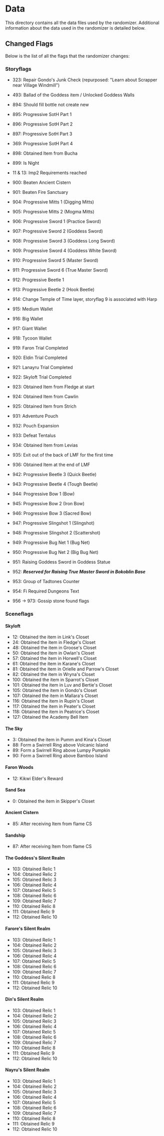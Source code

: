 # Data

This directory contains all the data files used by the randomizer. Additional
information about the data used in the randomizer is detailed below.

## Changed Flags

Below is the list of all the flags that the randomizer changes:

### Storyflags

* 323: Repair Gondo's Junk Check (repurposed: "Learn about Scrapper near Village Windmill")

* 493: Ballad of the Goddess item / Unlocked Goddess Walls

* 894: Should fill bottle not create new

* 895: Progressive SotH Part 1
* 896: Progressive SotH Part 2
* 897: Progressive SotH Part 3
* 369: Progressive SotH Part 4

* 898: Obtained Item from Bucha
* 899: Is Night

* 11 & 13: Imp2 Requirements reached
* 900: Beaten Ancient Cistern
* 901: Beaten Fire Sanctuary

* 904: Progressive Mitts 1 (Digging Mitts)
* 905: Progressive Mitts 2 (Mogma Mitts)

* 906: Progressive Sword 1 (Practice Sword)
* 907: Progressive Sword 2 (Goddess Sword)
* 908: Progressive Sword 3 (Goddess Long Sword)
* 909: Progressive Sword 4 (Goddess White Sword)
* 910: Progressive Sword 5 (Master Sword)
* 911: Progressive Sword 6 (True Master Sword)

* 912: Progressive Beetle 1
* 913: Progressive Beetle 2 (Hook Beetle)

* 914: Change Temple of Time layer, storyflag 9 is associated with Harp

* 915: Medium Wallet
* 916: Big Wallet
* 917: Giant Wallet
* 918: Tycoon Wallet

* 919: Faron Trial Completed
* 920: Eldin Trial Completed
* 921: Lanayru Trial Completed
* 922: Skyloft Trial Completed

* 923: Obtained Item from Fledge at start
* 924: Obtained Item from Cawlin
* 925: Obtained Item from Strich

* 931: Adventure Pouch
* 932: Pouch Expansion

* 933: Defeat Tentalus
* 934: Obtained Item from Levias

* 935: Exit out of the back of LMF for the first time
* 936: Obtained Item at the end of LMF

<!-- * 937: Bought Beedle's first 100R item
* 938: Bought Beedle's second 100R item
* 939: Bought Beedle's third 100R item
* 940: Bought Beedle's Bug Net item
* 941: Bought Beedle's Bug Medal item -->

* 942: Progressive Beetle 3 (Quick Beetle)
* 943: Progressive Beetle 4 (Tough Beetle)

* 944: Progressive Bow 1 (Bow)
* 945: Progressive Bow 2 (Iron Bow)
* 946: Progressive Bow 3 (Sacred Bow)

* 947: Progressive Slingshot 1 (Slingshot)
* 948: Progressive Slingshot 2 (Scattershot)

* 949: Progressive Bug Net 1 (Bug Net)
* 950: Progressive Bug Net 2 (Big Bug Net)

* 951: Raising Goddess Sword in Goddess Statue

* 952: ***Reserved for Raising True Master Sword in Bokoblin Base***

* 953: Group of Tadtones Counter

* 954: Fi Required Dungeons Text
* 956 -> 973: Gossip stone found flags

### Sceneflags

#### Skyloft
* 12: Obtained the item in Link's Closet
* 24: Obtained the item in Fledge's Closet
* 48: Obtained the item in Groose's Closet
* 50: Obtained the item in Owlan's Closet
* 57: Obtained the item in Horwell's Closet
* 61: Obtained the item in Karane's Closet
* 81: Obtained the item in Orielle and Parrow's Closet
* 82: Obtained the item in Wryna's Closet
* 100: Obtained the item in Sparrot's Closet
* 101: Obtained the item in Luv and Bertie's Closet
* 105: Obtained the item in Gondo's Closet
* 107: Obtained the item in Mallara's Closet
* 116: Obtained the item in Rupin's Closet
* 117: Obtained the item in Peater's Closet
* 118: Obtained the item in Peatrice's Closet
* 127: Obtained the Academy Bell Item

#### The Sky
* 3: Obtained the item in Pumm and Kina's Closet
* 88: Form a Swirrell Ring above Volcanic Island
* 89: Form a Swirrell Ring above Lumpy Pumpkin
* 90: Form a Swirrell Ring above Bamboo Island

#### Faron Woods
* 12: Kikwi Elder's Reward

#### Sand Sea
* 0: Obtained the item in Skipper's Closet

#### Ancient Cistern
* 85: After receiving Item from flame CS

#### Sandship
* 87: After receiving Item from flame CS

#### The Goddess's Silent Realm
* 103: Obtained Relic 1
* 104: Obtained Relic 2
* 105: Obtained Relic 3
* 106: Obtained Relic 4
* 107: Obtained Relic 5
* 108: Obtained Relic 6
* 109: Obtained Relic 7
* 110: Obtained Relic 8
* 111: Obtained Relic 9
* 112: Obtained Relic 10

#### Farore's Silent Realm
* 103: Obtained Relic 1
* 104: Obtained Relic 2
* 105: Obtained Relic 3
* 106: Obtained Relic 4
* 107: Obtained Relic 5
* 108: Obtained Relic 6
* 109: Obtained Relic 7
* 110: Obtained Relic 8
* 111: Obtained Relic 9
* 112: Obtained Relic 10

#### Din's Silent Realm
* 103: Obtained Relic 1
* 104: Obtained Relic 2
* 105: Obtained Relic 3
* 106: Obtained Relic 4
* 107: Obtained Relic 5
* 108: Obtained Relic 6
* 109: Obtained Relic 7
* 110: Obtained Relic 8
* 111: Obtained Relic 9
* 112: Obtained Relic 10

#### Nayru's Silent Realm
* 103: Obtained Relic 1
* 104: Obtained Relic 2
* 105: Obtained Relic 3
* 106: Obtained Relic 4
* 107: Obtained Relic 5
* 108: Obtained Relic 6
* 109: Obtained Relic 7
* 110: Obtained Relic 8
* 111: Obtained Relic 9
* 112: Obtained Relic 10